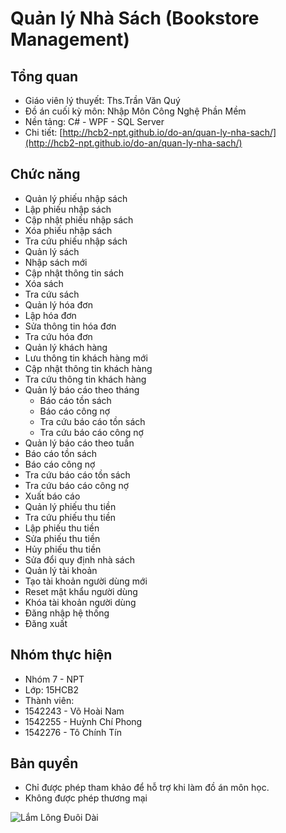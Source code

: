 # Quản lý Nhà Sách (Bookstore Management)

## Tổng quan
- Giáo viên lý thuyết: Ths.Trần Văn Quý
- Đồ án cuối kỳ môn: Nhập Môn Công Nghệ Phần Mềm
- Nền tảng: C# - WPF - SQL Server
- Chi tiết: [http://hcb2-npt.github.io/do-an/quan-ly-nha-sach/](http://hcb2-npt.github.io/do-an/quan-ly-nha-sach/)

## Chức năng
* Quản lý phiếu nhập sách
 * Lập phiếu nhập sách
 * Cập nhật phiếu nhập sách
 * Xóa phiếu nhập sách
 * Tra cứu phiếu nhập sách
* Quản lý sách
 * Nhập sách mới
 * Cập nhật thông tin sách
 * Xóa sách
 * Tra cứu sách
* Quản lý hóa đơn
 * Lập hóa đơn
 * Sửa thông tin hóa đơn
 * Tra cứu hóa đơn
* Quản lý khách hàng
 * Lưu thông tin khách hàng mới
 * Cập nhật thông tin khách hàng
 * Tra cứu thông tin khách hàng
* Quản lý báo cáo theo tháng
  * Báo cáo tồn sách
  * Báo cáo công nợ
  * Tra cứu báo cáo tồn sách
  * Tra cứu báo cáo công nợ
* Quản lý báo cáo theo tuần
 * Báo cáo tồn sách
 * Báo cáo công nợ
 * Tra cứu báo cáo tồn sách
 * Tra cứu báo cáo công nợ
* Xuất báo cáo
* Quản lý phiếu thu tiền
 * Tra cứu phiếu thu tiền
 * Lập phiếu thu tiền
 * Sửa phiếu thu tiền
 * Hủy phiếu thu tiền
* Sửa đổi quy định nhà sách
* Quản lý tài khoản
 * Tạo tài khoản người dùng mới
 * Reset mật khẩu người dùng
 * Khóa tài khoản người dùng
* Đăng nhập hệ thống
* Đăng xuất

## Nhóm thực hiện
* Nhóm 7 - NPT
* Lớp: 15HCB2
* Thành viên:
 * 1542243 - Võ Hoài Nam
 * 1542255 - Huỳnh Chí Phong
 * 1542276 - Tô Chính Tín
 
## Bản quyền
* Chỉ được phép tham khảo để hỗ trợ khi làm đồ án môn học.
* Không được phép thương mại

![Lắm Lông Đuôi Dài](https://avatars2.githubusercontent.com/u/18239762?v=3&amp;s=200)

